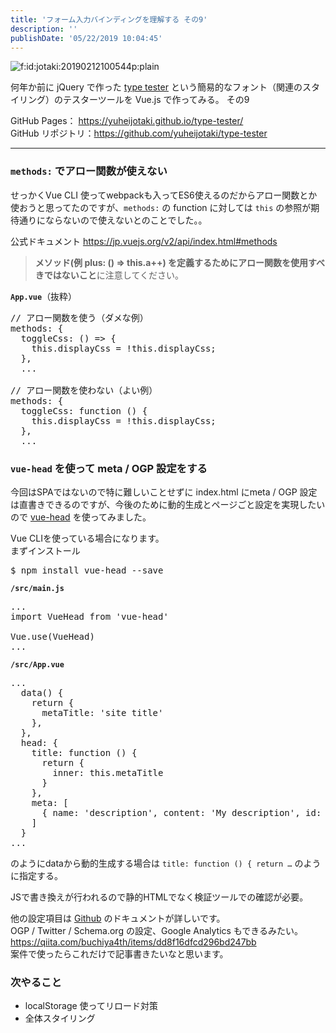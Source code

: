 ```yaml
---
title: 'フォーム入力バインディングを理解する その9'
description: ''
publishDate: '05/22/2019 10:04:45'
---
```


<p><span itemscope itemtype="http://schema.org/Photograph"><img src="/images/hatena/20190212100544.png" alt="f:id:jotaki:20190212100544p:plain" title="f:id:jotaki:20190212100544p:plain" class="hatena-fotolife" itemprop="image" /></span></p>

<p>何年か前に jQuery で作った <a href="https://archive.yuheijotaki.com/demo/type_tester/1.1/">type tester</a> という簡易的なフォント（関連のスタイリング）のテスターツールを Vue.js で作ってみる。 その9</p>

<p>GitHub Pages： <a href="https://yuheijotaki.github.io/type-tester/">https://yuheijotaki.github.io/type-tester/</a><br/>
GitHub リポジトリ：<a href="https://github.com/yuheijotaki/type-tester">https://github.com/yuheijotaki/type-tester</a></p>

<hr />

<h3><code>methods:</code> でアロー関数が使えない</h3>

<p>せっかくVue CLI 使ってwebpackも入ってES6使えるのだからアロー関数とか使おうと思ってたのですが、<code>methods:</code> の function に対しては <code>this</code> の参照が期待通りにならないので使えないとのことでした。。</p>

<p>公式ドキュメント <a href="https://jp.vuejs.org/v2/api/index.html#methods">https://jp.vuejs.org/v2/api/index.html#methods</a></p>

<blockquote><p><strong>メソッド(例 plus: () => this.a++) を定義するためにアロー関数を使用すべきではないこと</strong>に注意してください。</p></blockquote>

<p><strong><code>App.vue</code></strong>（抜粋）</p>

<pre class="code lang-javascript" data-lang="javascript" data-unlink><span class="synComment">// アロー関数を使う（ダメな例）</span>
methods: <span class="synIdentifier">{</span>
  toggleCss: () =&gt; <span class="synIdentifier">{</span>
    <span class="synIdentifier">this</span>.displayCss = !<span class="synIdentifier">this</span>.displayCss;
  <span class="synIdentifier">}</span>,
  ...

<span class="synComment">// アロー関数を使わない（よい例）</span>
methods: <span class="synIdentifier">{</span>
  toggleCss: <span class="synIdentifier">function</span> () <span class="synIdentifier">{</span>
    <span class="synIdentifier">this</span>.displayCss = !<span class="synIdentifier">this</span>.displayCss;
  <span class="synIdentifier">}</span>,
  ...
</pre>

<h3><code>vue-head</code> を使って meta / OGP 設定をする</h3>

<p>今回はSPAではないので特に難しいことせずに index.html にmeta / OGP 設定は直書きできるのですが、今後のために動的生成とページごと設定を実現したいので <a href="https://www.npmjs.com/package/vue-head">vue-head</a> を使ってみました。</p>

<p>Vue CLIを使っている場合になります。 <br/>
まずインストール</p>

<pre class="code bash" data-lang="bash" data-unlink>$ npm install vue-head --save</pre>

<p><strong><code>/src/main.js</code></strong></p>

<pre class="code lang-javascript" data-lang="javascript" data-unlink>...
<span class="synStatement">import</span> VueHead from <span class="synConstant">'vue-head'</span>

Vue.use(VueHead)
...
</pre>

<p><strong><code>/src/App.vue</code></strong></p>

<pre class="code lang-javascript" data-lang="javascript" data-unlink>...
  data() <span class="synIdentifier">{</span>
    <span class="synStatement">return</span> <span class="synIdentifier">{</span>
      metaTitle: <span class="synConstant">'site title'</span>
    <span class="synIdentifier">}</span>,
  <span class="synIdentifier">}</span>,
  head: <span class="synIdentifier">{</span>
    title: <span class="synIdentifier">function</span> () <span class="synIdentifier">{</span>
      <span class="synStatement">return</span> <span class="synIdentifier">{</span>
        inner: <span class="synIdentifier">this</span>.metaTitle
      <span class="synIdentifier">}</span>
    <span class="synIdentifier">}</span>,
    meta: <span class="synIdentifier">[</span>
      <span class="synIdentifier">{</span> name: <span class="synConstant">'description'</span>, content: <span class="synConstant">'My description'</span>, id: <span class="synConstant">'desc'</span> <span class="synIdentifier">}</span>
    <span class="synIdentifier">]</span>
  <span class="synIdentifier">}</span>
...
</pre>

<p>のようにdataから動的生成する場合は <code>title: function () { return …</code> のように指定する。</p>

<p>JSで書き換えが行われるので静的HTMLでなく検証ツールでの確認が必要。</p>

<p>他の設定項目は <a href="https://github.com/ktquez/vue-head">Github</a> のドキュメントが詳しいです。<br/>
OGP / Twitter / Schema.org の設定、Google Analytics もできるみたい。 <a href="https://qiita.com/buchiya4th/items/dd8f16dfcd296bd247bb">https://qiita.com/buchiya4th/items/dd8f16dfcd296bd247bb</a><br/>
案件で使ったらこれだけで記事書きたいなと思います。</p>

<h3>次やること</h3>

<ul>
<li>localStorage 使ってリロード対策</li>
<li>全体スタイリング</li>
</ul>
